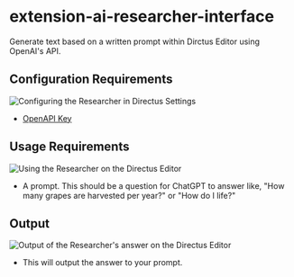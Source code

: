 # extension-ai-researcher-interface

Generate text based on a written prompt within Dirctus Editor using OpenAI's
API.

## Configuration Requirements

![Configuring the Researcher in Directus Settings](https://raw.githubusercontent.com/directus-labs/extension-ai-researcher-interface/main/docs/config.png)

- [OpenAPI Key](https://platform.openai.com/api-keys)

## Usage Requirements

![Using the Researcher on the Directus Editor](https://raw.githubusercontent.com/directus-labs/extension-ai-researcher-interface/main/docs/usage.png)

- A prompt. This should be a question for ChatGPT to answer like, "How many
grapes are harvested per year?" or "How do I life?"

## Output

![Output of the Researcher's answer on the Directus Editor](https://raw.githubusercontent.com/directus-labs/extension-ai-researcher-interface/main/docs/output.png)

- This will output the answer to your prompt.
